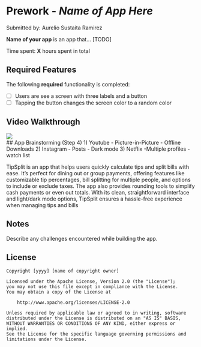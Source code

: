 # Prework - *Name of App Here*

Submitted by: Aurelio Sustaita Ramirez

**Name of your app** is an app that... [TODO] 

Time spent: **X** hours spent in total

## Required Features

The following **required** functionality is completed:

- [ ] Users are see a screen with three labels and a button
- [ ] Tapping the button changes the screen color to a random color
 
## Video Walkthrough
<div>
    <a href="https://www.loom.com/share/eea4520e4132418e81dc5fc0f98ca654">
    </a>
    <a href="https://www.loom.com/share/eea4520e4132418e81dc5fc0f98ca654">
      <img style="max-width:300px;" src="https://cdn.loom.com/sessions/thumbnails/eea4520e4132418e81dc5fc0f98ca654-550eb36c25f6dd16-full-play.gif">
    </a>
  </div>
## App Brainstorming (Step 4)
1) Youtube
   - Picture-in-Picture
   - Offline Downloads
2) Instagram
   - Posts
   - Dark mode
3) Netflix
   -Multiple profiles
   -watch list

TipSplit is an app that helps users quickly calculate tips and split bills with ease. 
It’s perfect for dining out or group payments, offering features like customizable tip percentages, 
bill splitting for multiple people, and options to include or exclude taxes. 
The app also provides rounding tools to simplify cash payments or even out totals. 
With its clean, straightforward interface and light/dark mode options, 
TipSplit ensures a hassle-free experience when managing tips and bills

## Notes

Describe any challenges encountered while building the app.

## License

    Copyright [yyyy] [name of copyright owner]

    Licensed under the Apache License, Version 2.0 (the "License");
    you may not use this file except in compliance with the License.
    You may obtain a copy of the License at

        http://www.apache.org/licenses/LICENSE-2.0

    Unless required by applicable law or agreed to in writing, software
    distributed under the License is distributed on an "AS IS" BASIS,
    WITHOUT WARRANTIES OR CONDITIONS OF ANY KIND, either express or implied.
    See the License for the specific language governing permissions and
    limitations under the License.
